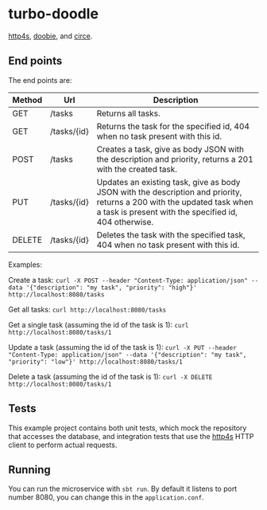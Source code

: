 # turbo-doodle
[http4s](http://http4s.org/), [doobie](http://tpolecat.github.io/doobie/),
and [circe](https://github.com/circe/circe).


## End points
The end points are:

Method | Url         | Description
------ | ----------- | -----------
GET    | /tasks      | Returns all tasks.
GET    | /tasks/{id} | Returns the task for the specified id, 404 when no task present with this id.
POST   | /tasks      | Creates a task, give as body JSON with the description and priority, returns a 201 with the created task.
PUT    | /tasks/{id} | Updates an existing task, give as body JSON with the description and priority, returns a 200 with the updated task when a task is present with the specified id, 404 otherwise.
DELETE | /tasks/{id} | Deletes the task with the specified task, 404 when no task present with this id.

Examples:

Create a task:
```curl -X POST --header "Content-Type: application/json" --data '{"description": "my task", "priority": "high"}' http://localhost:8080/tasks```

Get all tasks:
```curl http://localhost:8080/tasks```

Get a single task (assuming the id of the task is 1):
```curl http://localhost:8080/tasks/1```

Update a task (assuming the id of the task is 1):
```curl -X PUT --header "Content-Type: application/json" --data '{"description": "my task", "priority": "low"}' http://localhost:8080/tasks/1```

Delete a task (assuming the id of the task is 1):
```curl -X DELETE http://localhost:8080/tasks/1```

## Tests
This example project contains both unit tests, which mock the repository that accesses the database, and
integration tests that use the [http4s](http://http4s.org/) HTTP client to perform actual requests.

## Running
You can run the microservice with `sbt run`. By default it listens to port number 8080, you can change
this in the `application.conf`.
